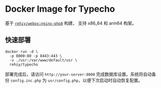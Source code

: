 # Docker Image for Typecho

基于 [`rehiy/webox:nginx-php8`](https://github.com/rehiy/webox-docker) 构建， 支持 x86_64 和 arm64 构架。

## 快速部署

```
docker run -d \
  -p 8000:80 -p 8443:443 \
  -v ./usr:/var/www/default/usr \
  rehiy/typecho
```

部署完成后，请访问 `http://your-server:8000` 完成数据库设置。系统将自动备份 `config.inc.php` 为 `usr/config.php`，以便下次启动时自动恢复配置。
